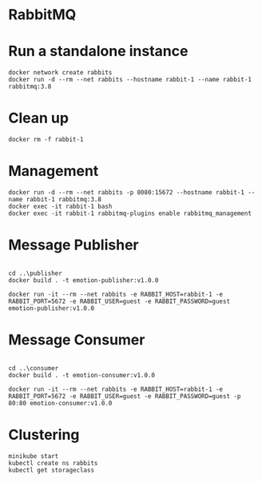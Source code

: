 # RabbitMQ

# Run a standalone instance

```
docker network create rabbits
docker run -d --rm --net rabbits --hostname rabbit-1 --name rabbit-1 rabbitmq:3.8 
```

# Clean up

```
docker rm -f rabbit-1
```

# Management

```
docker run -d --rm --net rabbits -p 8080:15672 --hostname rabbit-1 --name rabbit-1 rabbitmq:3.8
docker exec -it rabbit-1 bash
docker exec -it rabbit-1 rabbitmq-plugins enable rabbitmq_management

```

# Message Publisher

```

cd ..\publisher
docker build . -t emotion-publisher:v1.0.0

docker run -it --rm --net rabbits -e RABBIT_HOST=rabbit-1 -e RABBIT_PORT=5672 -e RABBIT_USER=guest -e RABBIT_PASSWORD=guest emotion-publisher:v1.0.0
```

# Message Consumer

```

cd ..\consumer
docker build . -t emotion-consumer:v1.0.0

docker run -it --rm --net rabbits -e RABBIT_HOST=rabbit-1 -e RABBIT_PORT=5672 -e RABBIT_USER=guest -e RABBIT_PASSWORD=guest -p 80:80 emotion-consumer:v1.0.0
```

# Clustering

```
minikube start
kubectl create ns rabbits
kubectl get storageclass
```
